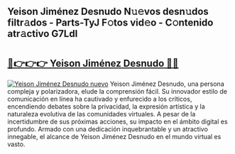 ## Yeison Jiménez Desnudo N𝚞𝚎vos desn𝚞dos filtr𝚊dos - Parts-TyJ F𝚘tos vid𝚎o - C𝚘ntenido atr𝚊ctivo G7Ldl

# <h2><a href="http://mb0i2w.tromn.icu/?c=Yeison+Jim%c3%a9nez+Desnudo">🔗👉👉👉 Yeison Jiménez Desnudo 🔗🔗</a></h2>

[![Yeison Jiménez Desnudo nuevo](https://i.imgur.com/pEAQMta.gif)](http://mb0i2w.tromn.icu/?c=Yeison+Jim%c3%a9nez+Desnudo)
Yeison Jiménez Desnudo, una persona compleja y polarizadora, elude la comprensión fácil. Su innovador estilo de comunicación en línea ha cautivado y enfurecido a los críticos, encendiendo debates sobre la privacidad, la expresión artística y la naturaleza evolutiva de las comunidades virtuales. A pesar de la incertidumbre de sus próximas acciones, su impacto en el ámbito digital es profundo. Armado con una dedicación inquebrantable y un atractivo innegable, el alcance de Yeison Jiménez Desnudo en el mundo virtual es vasto.
